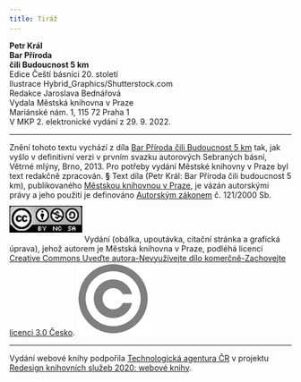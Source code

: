 ```yaml
---
title: Tiráž
---
```


**Petr Král    
Bar Příroda**  
**čili Budoucnost 5 km**  
Edice Čeští básníci 20. století  
Ilustrace Hybrid\_Graphics/Shutterstock.com  
Redakce Jaroslava Bednářová  
Vydala Městská knihovna v Praze  
Mariánské nám. 1, 115 72 Praha 1  
V MKP 2. elektronické vydání z 29. 9. 2022.

***

Znění tohoto textu vychází z díla [Bar Příroda čili Budoucnost 5 km](https://search.mlp.cz/cz/titul/bar-priroda-cili-budoucnost-5-km/2498083/) tak, jak vyšlo v definitivní verzi v prvním svazku autorových Sebraných básní, Větrné mlýny, Brno, 2013. Pro potřeby vydání Městské knihovny v Praze byl text redakčně zpracován.
**§**
Text díla (Petr Král: Bar Příroda čili budoucnost 5 km), publikovaného [Městskou knihovnou v Praze](https://www.mlp.cz/cz/), je vázán autorskými právy a jeho použití je definováno [Autorským zákonem](https://www.mkcr.cz/predpisy-zakonu-709.html) č. 121/2000 Sb.
[![image001.jpg](./resources/image001_fmt.jpeg)](https://creativecommons.org/licenses/by-nc-sa/3.0/cz/)
Vydání (obálka, upoutávka, citační stránka a grafická úprava), jehož autorem je Městská knihovna v Praze, podléhá licenci [Creative Commons Uveďte autora-Nevyužívejte dílo komerčně-Zachovejte licenci 3.0 Česko](https://creativecommons.org/licenses/by-nc-sa/3.0/cz/).
![image002.jpg](./resources/image002_fmt.jpeg)

***

Vydání webové knihy podpořila [Technologická agentura ČR](https://www.tacr.cz/) v projektu [Redesign knihovních služeb 2020: webové knihy](https://starfos.tacr.cz/cs/project/TL04000391).